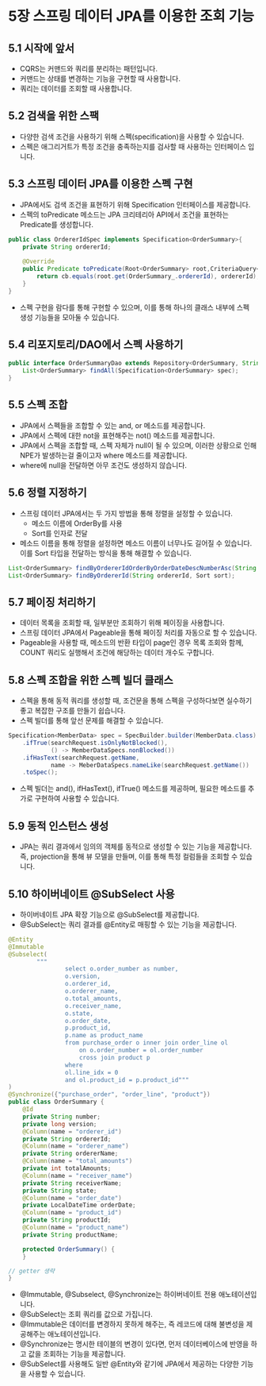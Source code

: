 # 5장 스프링 데이터 JPA를 이용한 조회 기능

## 5.1 시작에 앞서

* CQRS는 커맨드와 쿼리를 분리하는 패턴입니다.
* 커맨드는 상태를 변경하는 기능을 구현할 때 사용합니다.
* 쿼리는 데이터를 조회할 때 사용합니다.

## 5.2 검색을 위한 스팩

* 다양한 검색 조건을 사용하기 위해 스펙(specification)을 사용할 수 있습니다.
* 스펙은 애그리거트가 특정 조건을 충족하는지를 검사할 때 사용하는 인터페이스 입니다.

## 5.3 스프링 데이터 JPA를 이용한 스펙 구현

* JPA에서도 검색 조건을 표현하기 위해 Specification 인터페이스를 제공합니다.
* 스펙의 toPredicate 메소드는 JPA 크리테리아 API에서 조건을 표현하는 Predicate를 생성합니다.

```Java
public class OrdererIdSpec implements Specification<OrderSummary>{
    private String ordererId;
    
    @Override
    public Predicate toPredicate(Root<OrderSummary> root,CriteriaQuery<?> query, CriteriaBuidler cb){
        return cb.equals(root.get(OrderSummary_.ordererId), ordererId);
    }
}
```

* 스펙 구현을 람다를 통해 구현할 수 있으며, 이를 통해 하나의 클래스 내부에 스펙 생성 기능들을 모아둘 수 있습니다.

## 5.4 리포지토리/DAO에서 스펙 사용하기

```Java
public interface OrderSummaryDao extends Repository<OrderSummary, String> {
    List<OrderSummary> findAll(Specification<OrderSummary> spec);
}
```

## 5.5 스펙 조합

* JPA에서 스펙들을 조합할 수 있는 and, or 메소드를 제공합니다.
* JPA에서 스펙에 대한 not을 표현해주는 not() 메소드를 제공합니다.
* JPA에서 스펙을 조합할 때, 스펙 자체가 null이 될 수 있으며, 이러한 상황으로 인해 NPE가 발생하는걸 줄이고자 where 메소드를 제공합니다.
* where에 null을 전달하면 아무 조건도 생성하지 않습니다.

## 5.6 정렬 지정하기

* 스프링 데이터 JPA에서는 두 가지 방법을 통해 정렬을 설정할 수 있습니다.
  * 메소드 이름에 OrderBy를 사용
  * Sort를 인자로 전달
* 메소드 이름을 통해 정렬을 설정하면 메소드 이름이 너무나도 길어질 수 있습니다. 이를 Sort 타입을 전달하는 방식을 통해 해결할 수 있습니다.

```Java
List<OrderSummary> findByOrdererIdOrderByOrderDateDescNumberAsc(String ordererId);
List<OrderSummary> findByOrdererId(String ordererId, Sort sort);
```

## 5.7 페이징 처리하기

* 데이터 목록을 조회할 때, 일부분만 조회하기 위해 페이징을 사용합니다.
* 스프링 데이터 JPA에서 Pageable을 통해 페이징 처리를 자동으로 할 수 있습니다.
* Pageable을 사용할 때, 메소드의 반환 타입이 page인 경우 목록 조회와 함께, COUNT 쿼리도 실행해서 조건에 해당하는 데이터 개수도 구합니다.

## 5.8 스펙 조합을 위한 스펙 빌더 클래스

* 스펙을 통해 동적 쿼리를 생성할 때, 조건문을 통해 스펙을 구성하다보면 실수하기 좋고 복잡한 구조를 만들기 쉽습니다.
* 스펙 빌더를 통해 앞선 문제를 해결할 수 있습니다.

```Java
Specification<MemberData> spec = SpecBuilder.builder(MemberData.class)
    .ifTrue(searchRequest.isOnlyNotBlocked(),
            () -> MemberDataSpecs.nonBlocked())
    .ifHasText(searchRequest.getName,
            name -> MeberDataSpecs.nameLike(searchRequest.getName())
    .toSpec();
```

* 스펙 빌더는 and(), ifHasText(), ifTrue() 메소드를 제공하며, 필요한 메소드를 추가로 구현하여 사용할 수 있습니다.

## 5.9 동적 인스턴스 생성

* JPA는 쿼리 결과에서 임의의 객체를 동적으로 생성할 수 있는 기능을 제공합니다. 즉, projection을 통해 뷰 모델을 만들며, 이를 통해 특정 컬럼들을 조회할 수 있습니다.

## 5.10 하이버네이트 @SubSelect 사용

* 하이버네이트 JPA 확장 기능으로 @SubSelect를 제공합니다.
* @SubSelect는 쿼리 결과를 @Entity로 매핑할 수 있는 기능을 제공합니다.

```Java
@Entity
@Immutable
@Subselect(
        """
                select o.order_number as number,
                o.version,
                o.orderer_id,
                o.orderer_name,
                o.total_amounts,
                o.receiver_name,
                o.state,
                o.order_date,
                p.product_id,
                p.name as product_name
                from purchase_order o inner join order_line ol
                    on o.order_number = ol.order_number
                    cross join product p
                where
                ol.line_idx = 0
                and ol.product_id = p.product_id"""
)
@Synchronize({"purchase_order", "order_line", "product"})
public class OrderSummary {
    @Id
    private String number;
    private long version;
    @Column(name = "orderer_id")
    private String ordererId;
    @Column(name = "orderer_name")
    private String ordererName;
    @Column(name = "total_amounts")
    private int totalAmounts;
    @Column(name = "receiver_name")
    private String receiverName;
    private String state;
    @Column(name = "order_date")
    private LocalDateTime orderDate;
    @Column(name = "product_id")
    private String productId;
    @Column(name = "product_name")
    private String productName;

    protected OrderSummary() {
    }

// getter 생략
}
```

* @Immutable, @Subselect, @Synchronize는 하이버네이트 전용 애노테이션입니다.
* @SubSelect는 조회 쿼리를 값으로 가집니다.
* @Immutable은 데이터를 변경하지 못하게 해주는, 즉 레코드에 대해 불변성을 제공해주는 애노테이션입니다.
* @Synchronize는 명시한 테이블의 변경이 있다면, 먼저 데이터베이스에 반영을 하고 값을 조회하는 기능을 제공합니다.
* @SubSelect를 사용해도 일반 @Entity와 같기에 JPA에서 제공하는 다양한 기능을 사용할 수 있습니다.
